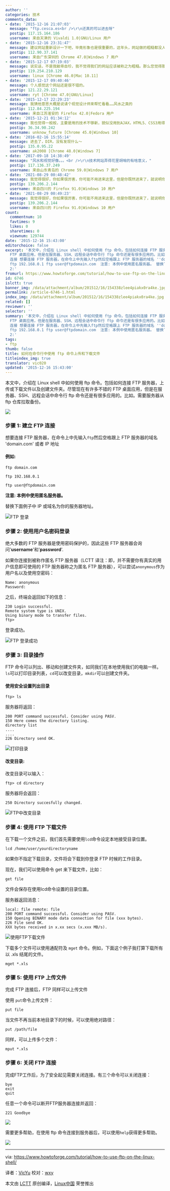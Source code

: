 ```yaml
---
author: ''
categories: 技术
comments_data:
- date: '2015-12-16 21:07:03'
  message: "ftp.cesca.es<br />\r\n还真的可以进去呀"
  postip: 117.15.164.186
  username: 来自天津的 Vivaldi 1.0|GNU/Linux 用户
- date: '2015-12-16 23:31:47'
  message: 建议网站重新设计一下吧，毕竟形象也是很重要的，这年头，网站做的粗糙都没人来看
  postip: 112.90.37.141
  username: 来自广东深圳的 Chrome 47.0|Windows 7 用户
- date: '2015-12-17 07:19:03'
  message: 说实话，不是我敝帚自珍，我不觉得我们的网站应该被称之为粗糙。那么您觉得那里粗糙，是否可以说详细点，如果能截图说明就更好了。
  postip: 119.254.210.129
  username: linux [Chrome 46.0|Mac 10.11]
- date: '2015-12-17 09:40:46'
  message: 个人感觉这个网站还是很不错的。
  postip: 121.22.29.121
  username: ryt [Chrome 47.0|GNU/Linux]
- date: '2015-12-17 22:29:23'
  message: 我猜他意思大概是说请个视觉设计师来帮忙看看……风水之类的
  postip: 112.84.225.194
  username: 来自江苏淮安的 Firefox 42.0|Fedora 用户
- date: '2015-12-21 01:34:12'
  message: 我也觉得一般般，主要是用的技术不够新，貌似没用到AJAX，HTML5、CSS3用得也比较少。(仅供参考，虽然我知道本网站是基于Discuz的)
  postip: 36.34.90.242
  username: unknow_future [Chrome 45.0|Windows 10]
- date: '2016-02-16 15:55:14'
  message: 进去了，DIR，没有发现什么～
  postip: 135.0.95.22
  username: ak2008 [Chrome 48.0|Windows 7]
- date: '2017-09-18 14:38:49'
  message: "风水和视觉好像。。。<br />\r\n技术网站弄得花里胡哨的有啥意义，"
  postip: 117.136.37.249
  username: 来自山东青岛的 Chrome 59.0|Windows 7 用户
- date: '2021-08-29 00:48:42'
  message: 我觉得很好，你如果很厉害，你可能不用进来这里，但是你既然进来了，就说明你技术也不咋地，这里对于我们新手来说，来这里体验很好。
  postip: 139.206.2.144
  username: 来自四川的 Firefox 91.0|Windows 10 用户
- date: '2021-08-29 00:49:23'
  message: 我觉得很好，你如果很厉害，你可能不用进来这里，但是你既然进来了，就说明你技术也不咋地，这里对于我们新手来说，来这里体验很好。
  postip: 139.206.2.144
  username: 来自四川的 Firefox 91.0|Windows 10 用户
count:
  commentnum: 10
  favtimes: 9
  likes: 0
  sharetimes: 0
  viewnum: 129744
date: '2015-12-16 15:43:00'
editorchoice: false
excerpt: '本文中，介绍在 Linux shell 中如何使用 ftp 命令。包括如何连接 FTP 服务器，上传或下载文件以及创建文件夹。尽管现在有许多不错的
  FTP 桌面应用，但是在服务器、SSH、远程会话中命令行 ftp 命令还是有很多应用的。比如。需要服务器从 ftp 仓库拉取备份。  步骤 1: 建立 FTP
  连接 想要连接 FTP 服务器，在命令上中先输入ftp然后空格跟上 FTP 服务器的域名 ''domain.com'' 或者 IP 地址 例如: ftp domain.com
  ftp 192.168.0.1 ftp user@ftpdomain.com  注意: 本例中使用匿名服务器。 替换下面例子中 IP 或域名为你的服务器地址。  步骤
  2:'
fromurl: https://www.howtoforge.com/tutorial/how-to-use-ftp-on-the-linux-shell/
id: 6746
islctt: true
banner_img: /data/attachment/album/201512/16/154338zlee4piakx0ra4ke.jpg
permalink: /article-6746-1.html
index_img: /data/attachment/album/201512/16/154338zlee4piakx0ra4ke.jpg.thumb.jpg
related: []
reviewer: ''
selector: ''
summary: '本文中，介绍在 Linux shell 中如何使用 ftp 命令。包括如何连接 FTP 服务器，上传或下载文件以及创建文件夹。尽管现在有许多不错的
  FTP 桌面应用，但是在服务器、SSH、远程会话中命令行 ftp 命令还是有很多应用的。比如。需要服务器从 ftp 仓库拉取备份。  步骤 1: 建立 FTP
  连接 想要连接 FTP 服务器，在命令上中先输入ftp然后空格跟上 FTP 服务器的域名 ''domain.com'' 或者 IP 地址 例如: ftp domain.com
  ftp 192.168.0.1 ftp user@ftpdomain.com  注意: 本例中使用匿名服务器。 替换下面例子中 IP 或域名为你的服务器地址。  步骤
  2:'
tags:
- ftp
thumb: false
title: 如何在命令行中使用 ftp 命令上传和下载文件
titleindex_img: true
translator: vic020
updated: '2015-12-16 15:43:00'
---
```


本文中，介绍在 Linux shell 中如何使用 ftp 命令。包括如何连接 FTP 服务器，上传或下载文件以及创建文件夹。尽管现在有许多不错的 FTP 桌面应用，但是在服务器、SSH、远程会话中命令行 ftp 命令还是有很多应用的。比如。需要服务器从 ftp 仓库拉取备份。


![](/data/attachment/album/201512/16/154338zlee4piakx0ra4ke.jpg)


### 步骤 1: 建立 FTP 连接


想要连接 FTP 服务器，在命令上中先输入`ftp`然后空格跟上 FTP 服务器的域名 'domain.com' 或者 IP 地址


#### 例如:



```
ftp domain.com

ftp 192.168.0.1

ftp user@ftpdomain.com

```

**注意: 本例中使用匿名服务器。**


替换下面例子中 IP 或域名为你的服务器地址。


![FTP 登录](/data/attachment/album/201512/16/154341nh3ff5iuw6t35v63.png)


### 步骤 2: 使用用户名密码登录


绝大多数的 FTP 服务器是使用密码保护的，因此这些 FTP 服务器会询问'**username**'和'**password**'.


如果你连接到被称作匿名 FTP 服务器（LCTT 译注：即，并不需要你有真实的用户信息即可使用的 FTP 服务器称之为匿名 FTP 服务器），可以尝试`anonymous`作为用户名以及使用空密码：



```
Name: anonymous
Password:

```

之后，终端会返回如下的信息：



```
230 Login successful.
Remote system type is UNIX.
Using binary mode to transfer files.
ftp>

```

登录成功。


![FTP 登录成功](/data/attachment/album/201512/16/154341edii7w7qi575i933.png)


### 步骤 3: 目录操作


FTP 命令可以列出、移动和创建文件夹，如同我们在本地使用我们的电脑一样。`ls`可以打印目录列表，`cd`可以改变目录，`mkdir`可以创建文件夹。


#### 使用安全设置列出目录



```
ftp> ls

```

服务器将返回：



```
200 PORT command successful. Consider using PASV.
150 Here comes the directory listing.
directory list
....
....
226 Directory send OK.

```

![打印目录](/data/attachment/album/201512/16/154341pakaohk26w3jn499.png)


#### 改变目录:


改变目录可以输入：



```
ftp> cd directory

```

服务器将会返回：



```
250 Directory succesfully changed.

```

![FTP中改变目录](/data/attachment/album/201512/16/154344axwpz44944obbpp4.png)


### 步骤 4: 使用 FTP 下载文件


在下载一个文件之前，我们首先需要使用`lcd`命令设定本地接受目录位置。



```
lcd /home/user/yourdirectoryname

```

如果你不指定下载目录，文件将会下载到你登录 FTP 时候的工作目录。


现在，我们可以使用命令 get 来下载文件，比如：



```
get file

```

文件会保存在使用lcd命令设置的目录位置。


服务器返回消息：



```
local: file remote: file
200 PORT command successful. Consider using PASV.
150 Opening BINARY mode data connection for file (xxx bytes).
226 File send OK.
XXX bytes received in x.xx secs (x.xxx MB/s).

```

![使用FTP下载文件](/data/attachment/album/201512/16/154344h8xiccxo5nsii5zx.png)


下载多个文件可以使用通配符及 `mget` 命令。例如，下面这个例子我打算下载所有以 .xls 结尾的文件。



```
mget *.xls

```

### 步骤 5: 使用 FTP 上传文件


完成 FTP 连接后，FTP 同样可以上传文件


使用 `put`命令上传文件：



```
put file

```

当文件不再当前本地目录下的时候，可以使用绝对路径：



```
put /path/file

```

同样，可以上传多个文件：



```
mput *.xls

```

### 步骤 6: 关闭 FTP 连接


完成FTP工作后，为了安全起见需要关闭连接。有三个命令可以关闭连接：



```
bye
exit
quit

```

任意一个命令可以断开FTP服务器连接并返回：



```
221 Goodbye

```

![](/data/attachment/album/201512/16/154346mejv995e3vh39tf9.png)


需要更多帮助，在使用 ftp 命令连接到服务器后，可以使用`help`获得更多帮助。


![](/data/attachment/album/201512/16/154349e2op76bzpzh4mm24.png)




---


via: <https://www.howtoforge.com/tutorial/how-to-use-ftp-on-the-linux-shell/>


译者：[VicYu](http://vicyu.net) 校对：[wxy](https://github.com/wxy)


本文由 [LCTT](https://github.com/LCTT/TranslateProject) 原创编译，[Linux中国](https://linux.cn/) 荣誉推出